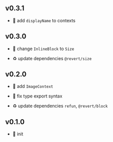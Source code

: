 ## v0.3.1

* 🐞 add `displayName` to contexts

## v0.3.0

* 🐞 change `InlineBlock` to `Size`

* ♻️ update dependencies `@revert/size`

## v0.2.0

* 🌱 add `ImageContext`

* 🐞 fix type export syntax

* ♻️ update dependencies `refun`, `@revert/block`

## v0.1.0

* 🐣 init
